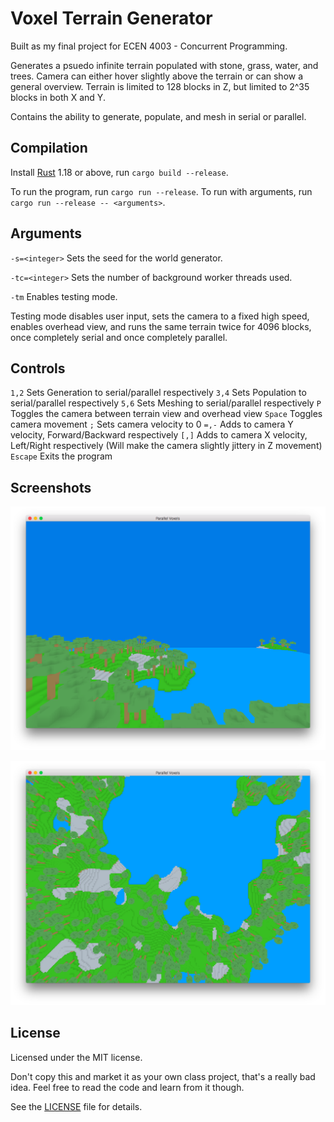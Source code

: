 # Voxel Terrain Generator
Built as my final project for ECEN 4003 - Concurrent Programming.

Generates a psuedo infinite terrain populated with stone, grass, water, and trees. Camera can either hover slightly above the terrain or can show a general overview. Terrain is limited to 128 blocks in Z, but limited to 2^35 blocks in both X and Y.

Contains the ability to generate, populate, and mesh in serial or parallel.

## Compilation

Install [Rust](https://www.rust-lang.org) 1.18 or above, run `cargo build --release`.

To run the program, run `cargo run --release`. To run with arguments, run `cargo run --release -- <arguments>`.

## Arguments

`-s=<integer>` Sets the seed for the world generator.

`-tc=<integer>` Sets the number of background worker threads used.

`-tm` Enables testing mode.

Testing mode disables user input, sets the camera to a fixed high speed, enables overhead view, and runs the same terrain twice for 4096 blocks, once completely serial and once completely parallel.

## Controls

`1,2` Sets Generation to serial/parallel respectively
`3,4` Sets Population to serial/parallel respectively
`5,6` Sets Meshing to serial/parallel respectively
`P` Toggles the camera between terrain view and overhead view
`Space` Toggles camera movement
`;` Sets camera velocity to 0
`=,-` Adds to camera Y velocity, Forward/Backward respectively
`[,]` Adds to camera X velocity, Left/Right respectively (Will make the camera slightly jittery in Z movement)
`Escape` Exits the program

## Screenshots

![Terrain View](screenshots/screenshot_forward.png)

![Overhead View](screenshots/screenshot_overhead.png)

## License
Licensed under the MIT license.

Don't copy this and market it as your own class project, that's a really bad idea. Feel free to read the code and learn from it though.

See the [LICENSE](LICENSE.md) file for details.
